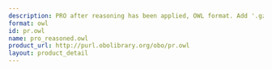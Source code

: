 ```yaml
---
description: PRO after reasoning has been applied, OWL format. Add '.gz' for compressed.
format: owl
id: pr.owl
name: pro_reasoned.owl
product_url: http://purl.obolibrary.org/obo/pr.owl
layout: product_detail
---
```

